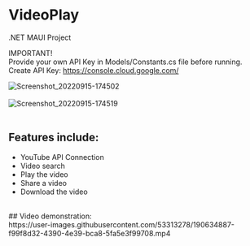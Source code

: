 # VideoPlay
.NET MAUI Project

IMPORTANT!</br>
Provide your own API Key in Models/Constants.cs file before running.</br>
Create API Key: https://console.cloud.google.com/

![Screenshot_20220915-174502](https://user-images.githubusercontent.com/53313278/190435675-367aecf3-a85b-4cb6-8c54-50f259d4ef5a.jpg)
</br></br>
![Screenshot_20220915-174519](https://user-images.githubusercontent.com/53313278/190435722-46a97fbe-925b-4221-9a6c-612da85f1749.jpg)
</br></br>

## Features include:</br>
- YouTube API Connection
- Video search
- Play the video
- Share a video
- Download the video


</br>
## Video demonstration:</br>
https://user-images.githubusercontent.com/53313278/190634887-f99f8d32-4390-4e39-bca8-5fa5e3f99708.mp4
